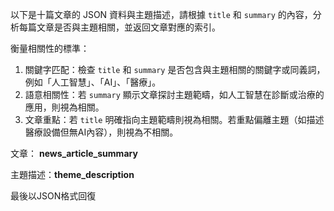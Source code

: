 以下是十篇文章的 JSON 資料與主題描述，請根據 `title` 和 `summary` 的內容，分析每篇文章是否與主題相關，並返回文章對應的索引。

衡量相關性的標準：
1. 關鍵字匹配：檢查 `title` 和 `summary` 是否包含與主題相關的關鍵字或同義詞，例如「人工智慧」、「AI」、「醫療」。
2. 語意相關性：若 `summary` 顯示文章探討主題範疇，如人工智慧在診斷或治療的應用，則視為相關。
3. 文章重點：若 `title` 明確指向主題範疇則視為相關。若重點偏離主題（如描述醫療設備但無AI內容），則視為不相關。

文章：
__news_article_summary__

主題描述：__theme_description__

最後以JSON格式回復